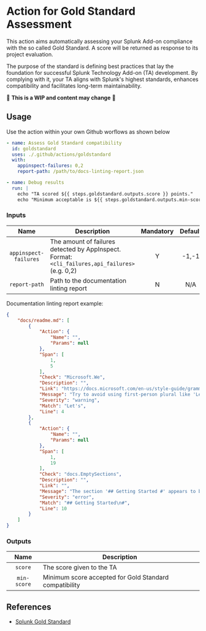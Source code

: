 # Action for Gold Standard Assessment
This action aims automatically assessing your Splunk Add-on compliance with the so called Gold Standard. A score will be returned as response to its project evaluation.

The purpose of the standard is defining best practices that lay the foundation for successful Splunk Technology Add-on (TA) development. By complying with it, your TA aligns with Splunk's highest standards, enhances compatibility and facilitates long-term maintainability.

:construction: **This is a WIP and content may change** :construction:

## Usage
Use the action within your own Github worflows as shown below
```yaml
- name: Assess Gold Standard compatibility
  id: goldstandard
  uses: ./.github/actions/goldstandard
  with:
    appinspect-failures: 0,2
    report-path: /path/to/docs-linting-report.json

- name: Debug results
  run: |
    echo "TA scored ${{ steps.goldstandard.outputs.score }} points."
    echo "Minimum acceptable is ${{ steps.goldstandard.outputs.min-score }}"
```

### Inputs

| Name | Description | Mandatory | Default |
|:---:|---|:---:|:---:|
| `appinspect-failures` | The amount of failures detected by AppInspect. Format: `<cli_failures,api_failures>` (e.g. 0,2) | Y | -1,-1 |
| `report-path` | Path to the documentation linting report | N | N/A |

Documentation linting report example:

```json
{
    "docs/readme.md": [
        {
            "Action": {
                "Name": "",
                "Params": null
            },
            "Span": [
                1,
                5
            ],
            "Check": "Microsoft.We",
            "Description": "",
            "Link": "https://docs.microsoft.com/en-us/style-guide/grammar/person#avoid-first-person-plural",
            "Message": "Try to avoid using first-person plural like 'Let's'.",
            "Severity": "warning",
            "Match": "Let's",
            "Line": 4
        },
        {
            "Action": {
                "Name": "",
                "Params": null
            },
            "Span": [
                1,
                19
            ],
            "Check": "docs.EmptySections",
            "Description": "",
            "Link": "",
            "Message": "The section '## Getting Started #' appears to be empty. Please add content.",
            "Severity": "error",
            "Match": "## Getting Started\n#",
            "Line": 10
        }
    ]
}
```

### Outputs

| Name | Description |
|:---:|---|
| `score` | The score given to the TA |
| `min-score` | Minimum score accepted for Gold Standard compatibility |

## References
* [Splunk Gold Standard](https://splunk.atlassian.net/wiki/spaces/PROD/pages/1078297761617/Technology+Add-ons+Gold+Standard)
